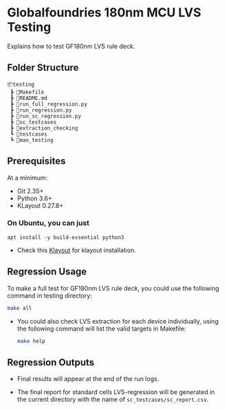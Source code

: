 # Globalfoundries 180nm MCU LVS Testing

Explains how to test GF180nm LVS rule deck.

## Folder Structure

```text
📦testing
 ┣ 📜Makefile
 ┣ 📜README.md
 ┣ 📜run_full_regression.py
 ┣ 📜run_regression.py
 ┣ 📜run_sc_regression.py
 ┣ 📜sc_testcases
 ┣ 📜extraction_checking
 ┗ 📜testcases
 ┗ 📜man_testing
 ```

## Prerequisites

At a minimum:

- Git 2.35+
- Python 3.6+
- KLayout 0.27.8+

### On Ubuntu, you can just

`apt install -y build-essential python3`

- Check this [Klayout](https://www.klayout.de/) for klayout installation.

## Regression Usage

To make a full test for GF180nm LVS rule deck, you could use the following command in testing directory:

```bash
make all
```

- You could also check LVS extraction for each device individually, using the following command will list the valid targets in Makefile:

    ```bash
    make help
    ```

## **Regression Outputs**

- Final results will appear at the end of the run logs.

- The final report for standard cells LVS-regression will be generated in the current directory with the name of  `sc_testcases/sc_report.csv`.
